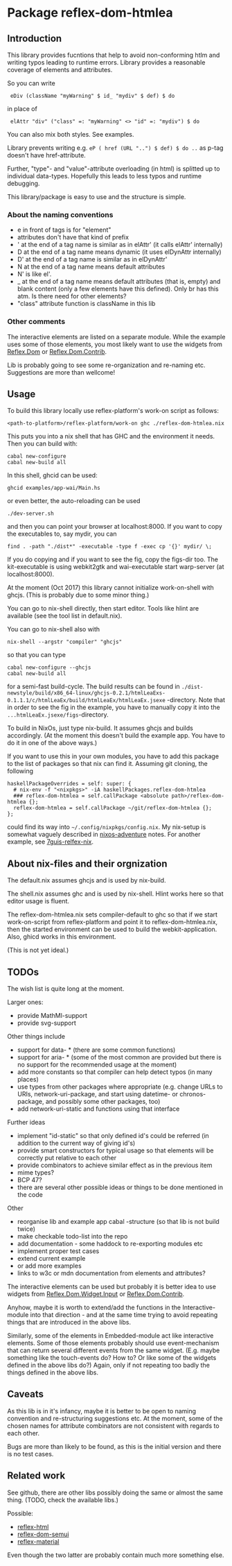 
# Package reflex-dom-htmlea

## Introduction

This library provides fucntions that help to avoid non-conforming
htlm and writing typos leading to runtime errors. Library provides
a reasonable coverage of elements and attributes.

So you can write

```
 eDiv (className "myWarning" $ id_ "mydiv" $ def) $ do
```
in place of 
```
 elAttr "div" ("class" =: "myWarning" <> "id" =: "mydiv") $ do
```

You can also mix both styles. See examples.


Library prevents writing e.g. `eP ( href (URL "..") $ def) $ do ..`
as p-tag doesn't have href-attribute.

Further, "type"- and "value"-attribute overloading (in html) is 
splitted up to individual data-types. Hopefully this leads to less typos
and runtime debugging.

This library/package is easy to use and the structure is simple.


### About the naming conventions

- e in front of tags is for "element"
- attributes don't have that kind of prefix
- \' at the end of a tag name is similar as in elAttr' (it calls elAttr' internally)
- D at the end of a tag name means dynamic (it uses elDynAttr internally)
- D\' at the end of a tag name is similar as in elDynAttr'
- N at the end of a tag name means default attributes
- N' is like el'.
- \_ at the end of a tag name means default attributes (that is, empty) 
  and blank content (only a few elements have this defined). 
  Only br has this atm. Is there need for other elements?
- "class" attribute function is className in this lib


### Other comments

The interactive elements are listed on a separate module. While the 
example uses some of those elements, you most likely want to use the 
widgets from [Reflex.Dom](https://github.com/reflex-frp/reflex-dom) 
or [Reflex.Dom.Contrib](https://github.com/reflex-frp/reflex-dom-contrib). 


Lib is probably going to see some re-organization and re-naming etc. Suggestions 
are more than wellcome!


## Usage

To build this library locally use reflex-platform's work-on script as follows:

```
<path-to-platform>/reflex-platform/work-on ghc ./reflex-dom-htmlea.nix
```

This puts you into a nix shell that has GHC and the environment it needs. Then you can build with:

```
cabal new-configure 
cabal new-build all
```

In this shell, ghcid can be used:
```
ghcid examples/app-wai/Main.hs
```
or even better, the auto-reloading can be used
```
./dev-server.sh
```
and then you can point your browser at localhost:8000.
If you want to copy the executables to, say mydir, you can
```
find . -path "./dist*" -executable -type f -exec cp '{}' mydir/ \;
```
If you do copying and if you want to see the fig, copy the figs-dir too.
The kit-executable is using webkit2gtk and wai-executable start warp-server 
(at localhost:8000).

At the moment (Oct 2017) this library cannot initialize work-on-shell with 
ghcjs. (This is probably due to some minor thing.)

You can go to nix-shell directly, then start editor. Tools like hlint 
are available (see the tool list in default.nix).

You can go to nix-shell also with
```
nix-shell --argstr "compiler" "ghcjs"
```
so that you can type
```
cabal new-configure --ghcjs
cabal new-build all
```
for a semi-fast build-cycle. The build results can be found in
`./dist-newstyle/build/x86_64-linux/ghcjs-0.2.1/htmlLeaExs-0.1.1.1/c/htmlLeaEx/build/htmlLeaEx/htmlLeaEx.jsexe` 
-directory. 
Note that in order to see the fig in the example, you have to manually copy 
it into the `...htmlLeaEx.jsexe/figs`-directory.


To build in NixOs, just type nix-build. It assumes ghcjs and builds accordingly.
(At the moment this doesn't build the example app. You have to do it in one of the above ways.)

If you want to use this in your own modules, you have to add this package
to the list of packages so that nix can find it. Assuming git cloning, 
the following
```
haskellPackageOverrides = self: super: {
  # nix-env -f "<nixpkgs>" -iA haskellPackages.reflex-dom-htmlea
  ### reflex-dom-htmlea = self.callPackage <absolute path>/reflex-dom-htmlea {};
  reflex-dom-htmlea = self.callPackage ~/git/reflex-dom-htmlea {};
};
```
could find its way into `~/.config/nixpkgs/config.nix`. 
My nix-setup is somewhat vaguely described in 
[nixos-adventure](https://github.com/gspia/half-baked/tree/master/hb8-nixos-adventure) 
notes. For another example, see [7guis-relfex-nix]().


## About nix-files and their orgnization

The default.nix assumes ghcjs and is used by nix-build.

The shell.nix assumes ghc and is used by nix-shell. Hlint works here so
that editor usage is fluent.

The reflex-dom-htmlea.nix sets compiler-default to ghc so that
if we start work-on-script from reflex-platform and point it to
reflex-dom-htmlea.nix, then the started environment can be used to
build the webkit-application. Also, ghicd works in this environment.

(This is not yet ideal.)


## TODOs

The wish list is quite long at the moment.

Larger ones:
- provide MathMl-support
- provide svg-support

Other things include 
- support for data- * (there are some common functions)
- support for aria- * (some of the most common are provided but there
  is no support for the recommended usage at the moment)
- add more constants so that compiler can help detect typos (in many places)
- use types from other packages where appropriate (e.g. change URLs to URIs,
  network-uri-package, and start using datetime- or chronos-package,
  and possibly some other packages, too)
- add network-uri-static and functions using that interface 

Further ideas
- implement "id-static" so that only defined id's could be referred
  (in addition to the current way of giving id's)
- provide smart constructors for typical usage so that elements will be
  correctly put relative to each other
- provide combinators to achieve similar effect as in the previous item 
- mime types?
- BCP 47?
- there are several other possible ideas or things to be done mentioned 
  in the code

Other
- reorganise lib and example app cabal -structure (so that lib is not
  build twice)
- make checkable todo-list into the repo
- add documentation - some haddock to re-exporting modules etc
- implement proper test cases
- extend current example
- or add more examples
- links to w3c or mdn documentation from elements and attributes?

The interactive elements can be used but probably it is better idea to use
widgets from 
[Reflex.Dom.Widget.Input](https://github.com/reflex-frp/reflex-dom/tree/develop/reflex-dom-core/src/Reflex/Dom/Widget) 
or 
[Reflex.Dom.Contrib](https://github.com/reflex-frp/reflex-dom-contrib). 

Anyhow, maybe it is worth to extend/add
the functions in the Interactive-module into that direction - and at
the same time trying to avoid repeating things that are introduced in
the above libs. 

Similarly, some of the elements in Embedded-module act like interactive elements. 
Some of those elements probably should use event-mechanism that can return
several different events from the same widget. (E.g. maybe something like
the touch-events do? How to? Or like some of the widgets defined in the
above libs do?) Again, only if not repeating too badly the things defined
in the above libs.


## Caveats

As this lib is in it's infancy, maybe it is better to be open to naming 
convention and re-structuring suggestions etc. At the moment, some of the 
chosen names for attribute combinators are not consistent with regards to 
each other.

Bugs are more than likely to be found, as this is the initial version
and there is no test cases.




## Related work

See github, there are other libs possibly doing the same or almost the
same thing. (TODO, check the available libs.)

Possible:
- [reflex-html](https://github.com/Saulzar/reflex-html)
- [reflex-dom-semui](https://github.com/reflex-frp/reflex-dom-semui)
- [reflex-material](https://github.com/alasconnect/reflex-material)

Even though the two latter are probably contain much more something else.

